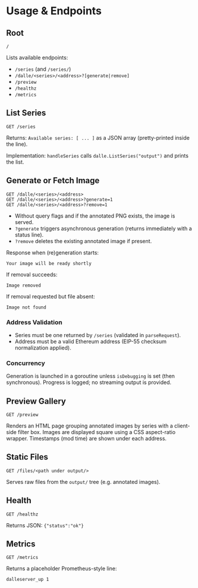 # Usage & Endpoints

## Root
```
/
```
Lists available endpoints:
- `/series` (and `/series/`)
- `/dalle/<series>/<address>?[generate|remove]`
- `/preview`
- `/healthz`
- `/metrics`

## List Series
```
GET /series
```
Returns: `Available series: [ ... ]` as a JSON array (pretty-printed inside the line).

Implementation: `handleSeries` calls `dalle.ListSeries("output")` and prints the list.

## Generate or Fetch Image
```
GET /dalle/<series>/<address>
GET /dalle/<series>/<address>?generate=1
GET /dalle/<series>/<address>?remove=1
```
- Without query flags and if the annotated PNG exists, the image is served.
- `?generate` triggers asynchronous generation (returns immediately with a status line).
- `?remove` deletes the existing annotated image if present.

Response when (re)generation starts:
```
Your image will be ready shortly
```

If removal succeeds:
```
Image removed
```
If removal requested but file absent:
```
Image not found
```

### Address Validation
- Series must be one returned by `/series` (validated in `parseRequest`).
- Address must be a valid Ethereum address (EIP-55 checksum normalization applied).

### Concurrency
Generation is launched in a goroutine unless `isDebugging` is set (then synchronous). Progress is logged; no streaming output is provided.

## Preview Gallery
```
GET /preview
```
Renders an HTML page grouping annotated images by series with a client-side filter box. Images are displayed square using a CSS aspect-ratio wrapper. Timestamps (mod time) are shown under each address.

## Static Files
```
GET /files/<path under output/>
```
Serves raw files from the `output/` tree (e.g. annotated images).

## Health
```
GET /healthz
```
Returns JSON: `{"status":"ok"}`

## Metrics
```
GET /metrics
```
Returns a placeholder Prometheus-style line:
```
dalleserver_up 1
```
